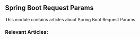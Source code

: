 ## Spring Boot Request Params

This module contains articles about Spring Boot Request Params

### Relevant Articles:
